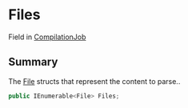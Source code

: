 # Files

Field in [CompilationJob](yarn.compiler.compilationjob.md)

## Summary

The [File](yarn.compiler.compilationjob.file.md) structs that represent the content to parse..

```csharp
public IEnumerable<File> Files;
```
